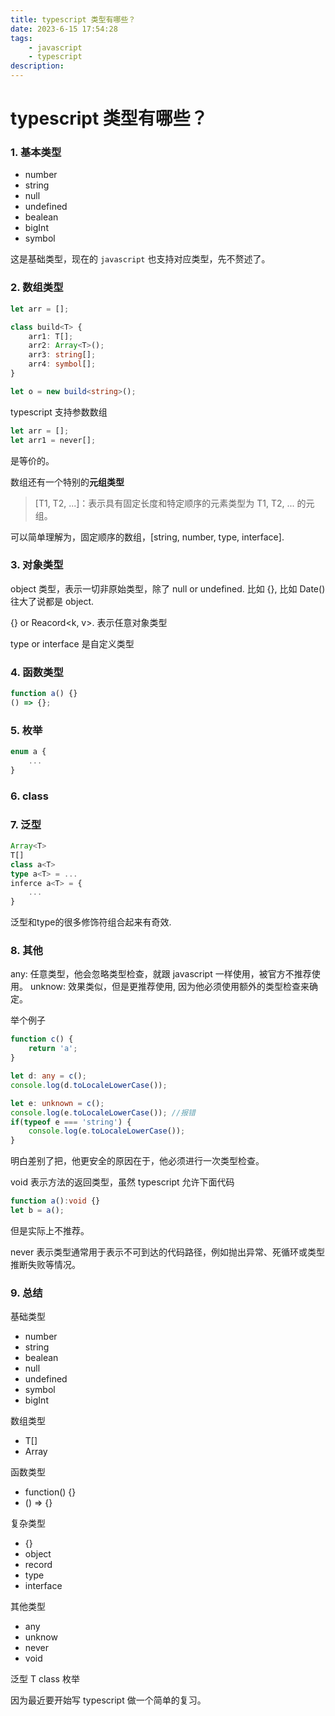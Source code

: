 ```yaml
---
title: typescript 类型有哪些？
date: 2023-6-15 17:54:28
tags: 
    - javascript
    - typescript
description: 
---
```


# typescript 类型有哪些？

### 1. 基本类型

* number 
* string
* null
* undefined
* bealean
* bigInt
* symbol

这是基础类型，现在的 `javascript` 也支持对应类型，先不赘述了。


### 2. 数组类型

```ts
let arr = [];

class build<T> {
    arr1: T[];
    arr2: Array<T>();
    arr3: string[];
    arr4: symbol[];
}

let o = new build<string>();
```

typescript 支持参数数组

```ts
let arr = [];
let arr1 = never[];
```

是等价的。

数组还有一个特别的**元组类型**

> [T1, T2, ...]：表示具有固定长度和特定顺序的元素类型为 T1, T2, ... 的元组。

可以简单理解为，固定顺序的数组，[string, number, type, interface].

### 3. 对象类型

object 类型，表示一切非原始类型，除了 null or undefined. 比如 {}, 比如 Date() 往大了说都是 object.

{} or Reacord<k, v>. 表示任意对象类型

type or interface 是自定义类型

### 4. 函数类型

```ts
function a() {}
() => {};
```

### 5. 枚举

```ts
enum a {
    ...
}
```

### 6. class

### 7. 泛型

```ts
Array<T>
T[]
class a<T>
type a<T> = ...
inferce a<T> = {
    ...
}
```

泛型和type的很多修饰符组合起来有奇效.

### 8. 其他

any: 任意类型，他会忽略类型检查，就跟 javascript 一样使用，被官方不推荐使用。
unknow: 效果类似，但是更推荐使用, 因为他必须使用额外的类型检查来确定。

举个例子

```ts
function c() {
    return 'a';
}

let d: any = c();
console.log(d.toLocaleLowerCase());

let e: unknown = c();
console.log(e.toLocaleLowerCase()); //报错
if(typeof e === 'string') {
    console.log(e.toLocaleLowerCase());
}
```

明白差别了把，他更安全的原因在于，他必须进行一次类型检查。

void 表示方法的返回类型，虽然 typescript 允许下面代码

```ts
function a():void {}
let b = a();
```

但是实际上不推荐。

never 表示类型通常用于表示不可到达的代码路径，例如抛出异常、死循环或类型推断失败等情况。

### 9. 总结

基础类型

* number
* string
* bealean
* null
* undefined
* symbol
* bigInt

数组类型

* T[]
* Array

函数类型

* function() {}
* () => {}

复杂类型

* {}
* object
* record
* type
* interface

其他类型

* any
* unknow
* never
* void

泛型 T
class
枚举

因为最近要开始写 typescript 做一个简单的复习。